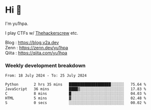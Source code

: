 # Hi 👋

I'm yu1hpa.

I play CTFs w/ [Thehackerscrew](https://www.thehackerscrew.team/) etc.

Blog : https://blog.y2a.dev  
Zenn : https://zenn.dev/yu1hpa  
Qiita : https://qiita.com/yu1hpa  

### Weekly development breakdown

<!--START_SECTION:waka-->

```txt
From: 18 July 2024 - To: 25 July 2024

Python       2 hrs 35 mins   ███████████████████░░░░░░   75.64 %
JavaScript   36 mins         ████▒░░░░░░░░░░░░░░░░░░░░   17.83 %
C            8 mins          █░░░░░░░░░░░░░░░░░░░░░░░░   04.03 %
HTML         5 mins          ▓░░░░░░░░░░░░░░░░░░░░░░░░   02.48 %
S            0 secs          ░░░░░░░░░░░░░░░░░░░░░░░░░   00.02 %
```

<!--END_SECTION:waka-->

